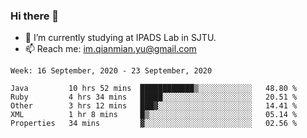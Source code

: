 ### Hi there 👋

- 🔭 I’m currently studying at IPADS Lab in SJTU.
- 📫 Reach me: im.qianmian.yu@gmail.com

<!--START_SECTION:waka-->
```text
Week: 16 September, 2020 - 23 September, 2020

Java         10 hrs 52 mins  ████████████▒░░░░░░░░░░░░   48.80 % 
Ruby         4 hrs 34 mins   █████░░░░░░░░░░░░░░░░░░░░   20.51 % 
Other        3 hrs 12 mins   ███▓░░░░░░░░░░░░░░░░░░░░░   14.41 % 
XML          1 hr 8 mins     █▒░░░░░░░░░░░░░░░░░░░░░░░   05.14 % 
Properties   34 mins         ▓░░░░░░░░░░░░░░░░░░░░░░░░   02.56 % 
```
<!--END_SECTION:waka-->

<!--
**yqmmm/yqmmm** is a ✨ _special_ ✨ repository because its `README.md` (this file) appears on your GitHub profile.

Here are some ideas to get you started:

- 🔭 I’m currently working on ...
- 🌱 I’m currently learning ...
- 👯 I’m looking to collaborate on ...
- 🤔 I’m looking for help with ...
- 💬 Ask me about ...
- 📫 How to reach me: ...
- 😄 Pronouns: ...
- ⚡ Fun fact: ...
-->

